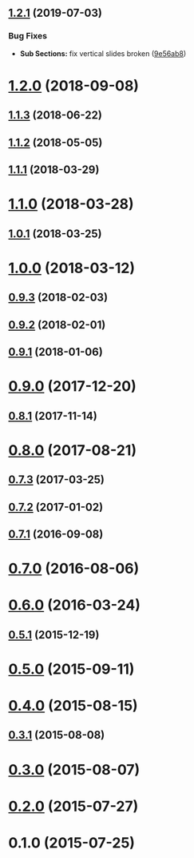 ## [1.2.1](https://github.com/denehyg/revealjs-menu/compare/1.2.0...v1.2.1) (2019-07-03)


### Bug Fixes

* **Sub Sections:** fix vertical slides broken ([9e56ab8](https://github.com/denehyg/revealjs-menu/commit/9e56ab8))



# [1.2.0](https://github.com/denehyg/revealjs-menu/compare/1.1.3...1.2.0) (2018-09-08)



## [1.1.3](https://github.com/denehyg/revealjs-menu/compare/1.1.2...1.1.3) (2018-06-22)



## [1.1.2](https://github.com/denehyg/revealjs-menu/compare/1.1.1...1.1.2) (2018-05-05)



## [1.1.1](https://github.com/denehyg/revealjs-menu/compare/1.1.0...1.1.1) (2018-03-29)



# [1.1.0](https://github.com/denehyg/revealjs-menu/compare/1.0.1...1.1.0) (2018-03-28)



## [1.0.1](https://github.com/denehyg/revealjs-menu/compare/1.0.0...1.0.1) (2018-03-25)



# [1.0.0](https://github.com/denehyg/revealjs-menu/compare/0.9.3...1.0.0) (2018-03-12)



## [0.9.3](https://github.com/denehyg/revealjs-menu/compare/0.9.2...0.9.3) (2018-02-03)



## [0.9.2](https://github.com/denehyg/revealjs-menu/compare/0.9.1...0.9.2) (2018-02-01)



## [0.9.1](https://github.com/denehyg/revealjs-menu/compare/0.9.0...0.9.1) (2018-01-06)



# [0.9.0](https://github.com/denehyg/revealjs-menu/compare/0.8.1...0.9.0) (2017-12-20)



## [0.8.1](https://github.com/denehyg/revealjs-menu/compare/0.8.0...0.8.1) (2017-11-14)



# [0.8.0](https://github.com/denehyg/revealjs-menu/compare/0.7.3...0.8.0) (2017-08-21)



## [0.7.3](https://github.com/denehyg/revealjs-menu/compare/0.7.2...0.7.3) (2017-03-25)



## [0.7.2](https://github.com/denehyg/revealjs-menu/compare/0.7.1...0.7.2) (2017-01-02)



## [0.7.1](https://github.com/denehyg/revealjs-menu/compare/0.7.0...0.7.1) (2016-09-08)



# [0.7.0](https://github.com/denehyg/revealjs-menu/compare/0.6.0...0.7.0) (2016-08-06)



# [0.6.0](https://github.com/denehyg/revealjs-menu/compare/0.5.1...0.6.0) (2016-03-24)



## [0.5.1](https://github.com/denehyg/revealjs-menu/compare/0.5.0...0.5.1) (2015-12-19)



# [0.5.0](https://github.com/denehyg/revealjs-menu/compare/0.4.0...0.5.0) (2015-09-11)



# [0.4.0](https://github.com/denehyg/revealjs-menu/compare/0.3.1...0.4.0) (2015-08-15)



## [0.3.1](https://github.com/denehyg/revealjs-menu/compare/0.3.0...0.3.1) (2015-08-08)



# [0.3.0](https://github.com/denehyg/revealjs-menu/compare/0.2.0...0.3.0) (2015-08-07)



# [0.2.0](https://github.com/denehyg/revealjs-menu/compare/0.1.0...0.2.0) (2015-07-27)



# 0.1.0 (2015-07-25)



